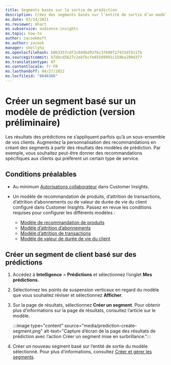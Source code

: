 ```yaml
---
title: Segments basés sur la sortie de prédiction
description: Créez des segments basés sur l’entité de sortie d’un modèle de prédiction.
ms.date: 03/24/2021
ms.reviewer: mhart
ms.subservice: audience-insights
ms.topic: how-to
author: zacookmsft
ms.author: zacook
manager: shellyha
ms.openlocfilehash: b0b3357cdf3c049bd92f6c3f690f27433df9117b
ms.sourcegitcommit: b7dbcd5627c2ebfbcfe65589991c159ba290d377
ms.translationtype: HT
ms.contentlocale: fr-FR
ms.lasthandoff: 04/27/2022
ms.locfileid: "8646366"
---
```

# <a name="create-a-segment-based-on-a-prediction-model-preview"></a>Créer un segment basé sur un modèle de prédiction (version préliminaire)

Les résultats des prédictions ne s’appliquent parfois qu’à un sous-ensemble de vos clients. Augmentez la personnalisation des recommandations en créant des segments à partir des résultats des modèles de prédiction. Par exemple, vous souhaitez peut-être donner des recommandations spécifiques aux clients qui préfèrent un certain type de service. 

## <a name="prerequisites"></a>Conditions préalables

- Au minimum [Autorisations collaborateur](permissions.md) dans Customer Insights.

- Un modèle de recommandation de produits, d’attrition de transactions, d’attrition d’abonnements ou de valeur de durée de vie du client configuré dans Customer Insights. Passez en revue les conditions requises pour configurer les différents modèles :

  - [Modèle de recommandation de produits](predict-product-recommendation.md)
  - [Modèle d’attrition d’abonnements](predict-subscription-churn.md)
  - [Modèle d’attrition de transactions](predict-transactional-churn.md)
  - [Modèle de valeur de durée de vie du client](predict-customer-lifetime-value.md)

## <a name="create-a-customer-segment-based-on-predictions"></a>Créer un segment de client basé sur des prédictions

1. Accédez à **Intelligence** > **Prédictions** et sélectionnez l’onglet **Mes prédictions**.

1. Sélectionnez les points de suspension verticaux en regard du modèle que vous souhaitez réviser et sélectionnez **Afficher**.

1. Sur la page de résultats, sélectionnez **Créer un segment**. Pour obtenir plus d’informations sur la page de résultats, consultez l’article sur le modèle.

   :::image type="content" source="media/prediction-create-segment.png" alt-text="Capture d’écran de la page des résultats de prédiction avec l’action Créer un segment mise en surbrillance.":::

1. Créer un nouveau segment basé sur l’entité de sortie du modèle sélectionné. Pour plus d’informations, consultez [Créer et gérer les segments](segments.md).